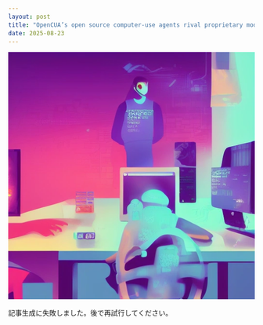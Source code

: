 ```yaml
---
layout: post
title: "OpenCUA’s open source computer-use agents rival proprietary models from OpenAI and Anthropic"
date: 2025-08-23
---
```


![記事画像](assets/images/20250823_ai.png)

記事生成に失敗しました。後で再試行してください。
